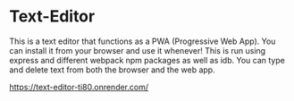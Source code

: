 # Text-Editor

This is a text editor that functions as a PWA (Progressive Web App). You can install it from your browser and use it whenever! This is run using express and different webpack npm packages as well as idb. You can type and delete text from both the browser and the web app.


https://text-editor-ti80.onrender.com/
